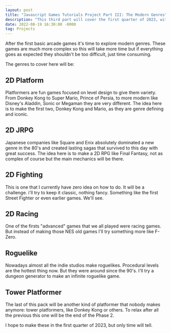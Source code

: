 ```yaml
---
layout: post
title: "Javascript Games Tutorials Project Part III: The Modern Genres"
description: "This third part will cover the first quarter of 2023, with more classics in the making."
date: 2022-08-19 16:30:00 -0000
tag: Projects
---
```

After the first basic arcade games it's time to explore modern genres. These games are much more complex so this will take more time but if everything goes as expected they shouldn't be too difficult, just time consuming.

The genres to cover here will be:

## 2D Platform

Platformers are fun games focused on level design to give them variety. From Donkey Kong to Super Mario, Prince of Persia, to more modern like Disney's Aladdin, Sonic or Megaman they are very different. The idea here is to make the first two, Donkey Kong and Mario, as they are genre defining and iconic.

## 2D JRPG

Japanese companies like Square and Enix absolutely dominated a new genre in the 80's and created lasting sagas that survived to this day with great success. The idea here is to make a 2D RPG like Final Fantasy, not as complex of course but the main mechanics will be there.

## 2D Fighting

This is one that I currently have zero idea on how to do. It will be a challenge. i'll try to keep it classic, nothing fancy. Something like the first Street Fighter or even earlier games. We'll see.

## 2D Racing

One of the firsts "advanced" games that we all played were racing games. But instead of making those NES old games I'll try something more like F-Zero.

## Roguelike

Nowadays almost all the indie studios make roguelikes. Procedural levels are the hottest thing now. But they were around since the 90's. I'll try a dungeon generator to make an infinite roguelike game.

## Tower Platformer

The last of this pack will be another kind of platformer that nobody makes anymore: tower platformers, like Donkey Kong or others. To relax after all the previous this one will be the end of the Phase 2.

I hope to make these in the first quarter of 2023, but only time will tell.